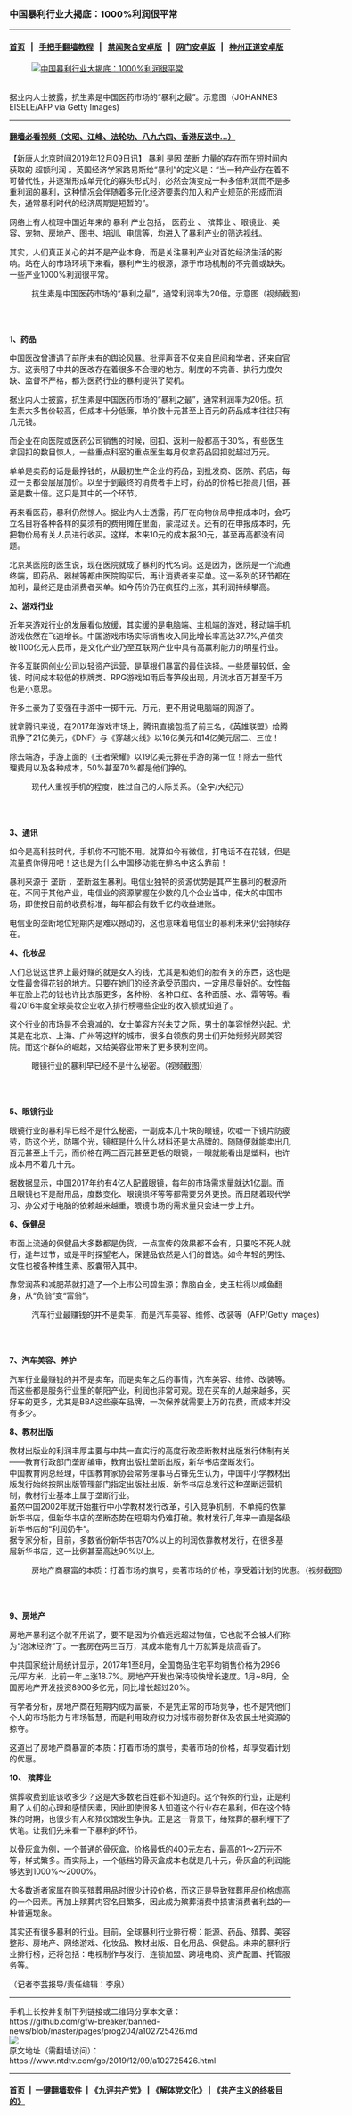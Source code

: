 ### 中国暴利行业大揭底：1000%利润很平常
------------------------

#### [首页](https://github.com/gfw-breaker/banned-news/blob/master/README.md) &nbsp;&nbsp;|&nbsp;&nbsp; [手把手翻墙教程](https://github.com/gfw-breaker/guides/wiki) &nbsp;&nbsp;|&nbsp;&nbsp; [禁闻聚合安卓版](https://github.com/gfw-breaker/bn-android) &nbsp;&nbsp;|&nbsp;&nbsp; [网门安卓版](https://github.com/oGate2/oGate) &nbsp;&nbsp;|&nbsp;&nbsp; [神州正道安卓版](https://github.com/SzzdOgate/update) 



<div><div class="featured_image">
 <a href="https://i.ntdtv.com/assets/uploads/2019/12/GettyImages-1063931518.jpg" target="_blank">
  <figure>
   <img alt="中国暴利行业大揭底：1000%利润很平常" src="https://i.ntdtv.com/assets/uploads/2019/12/GettyImages-1063931518-800x450.jpg"/>
  </figure><br/>
 </a>
 <span class="caption">
  据业内人士披露，抗生素是中国医药市场的“暴利之最”。示意图（JOHANNES EISELE/AFP via Getty Images)
 </span>
</div>
</div><hr/>

#### [翻墙必看视频（文昭、江峰、法轮功、八九六四、香港反送中...）](https://github.com/gfw-breaker/banned-news/blob/master/pages/link3.md)

<div><div class="post_content" itemprop="articleBody">
 <p>
  【新唐人北京时间2019年12月09日讯】
  <ok href="https://www.ntdtv.com/gb/暴利.htm">
   暴利
  </ok>
  是因
  <ok href="https://www.ntdtv.com/gb/垄断.htm">
   垄断
  </ok>
  力量的存在而在短时间内获取的
  <ok href="https://www.ntdtv.com/gb/超额利润.htm">
   超额利润
  </ok>
  。英国经济学家路易斯给“暴利”的定义是：“当一种产业存在着不可替代性，并逐渐形成单元化的寡头形式时，必然会演变成一种多倍利润而不是多重利润的暴利，这种情况会伴随着多元化经济要素的加入和产业规范的形成而消失，通常暴利时代的经济周期是短暂的”。
 </p>
 <p>
  网络上有人梳理中国近年来的
  <ok href="https://www.ntdtv.com/gb/暴利.htm">
   暴利
  </ok>
  产业包括，
  <ok href="https://www.ntdtv.com/gb/医药业.htm">
   医药业
  </ok>
  、
  <ok href="https://www.ntdtv.com/gb/殡葬业.htm">
   殡葬业
  </ok>
  、眼镜业、美容、宠物、房地产、图书、培训、电信等，均进入了暴利产业的筛选视线。
 </p>
 <p>
  其实，人们真正关心的并不是产业本身，而是关注暴利产业对百姓经济生活的影响。站在大的市场环境下来看，暴利产生的根源，源于市场机制的不完善或缺失。一些产业1000%利润很平常。
 </p>
 <figure class="wp-caption alignnone" id="attachment_100478942" style="width: 605px">
  <ok href="https://i.ntdtv.com/assets/uploads/2012/07/p2593441a5244317.jpg">
   <img alt="" class="wp-image-100478942" src="https://i.ntdtv.com/assets/uploads/2012/07/p2593441a5244317-300x200.jpg"/>
  </ok>
  <br/><figcaption class="wp-caption-text">
   抗生素是中国医药市场的“暴利之最”，通常利润率为20倍。示意图（视频截图）
  </figcaption><br/>
 </figure><br/>
 <p>
  <strong>
   1、药品
  </strong>
 </p>
 <p>
  中国医改曾遭遇了前所未有的舆论风暴。批评声音不仅来自民间和学者，还来自官方。这表明了中共的医改存在着很多不合理的地方。制度的不完善、执行力度欠缺、监督不严格，都为医药行业的暴利提供了契机。
 </p>
 <p>
  据业内人士披露，抗生素是中国医药市场的“暴利之最”，通常利润率为20倍。抗生素大多售价较高，但成本十分低廉，单价数十元甚至上百元的药品成本往往只有几元钱。
 </p>
 <p>
  而企业在向医院或医药公司销售的时候，回扣、返利一般都高于30%，有些医生拿回扣的数目惊人，一些重点科室的重点医生每月仅拿药品回扣就超过万元。
 </p>
 <p>
  单单是卖药的话是最挣钱的，从最初生产企业的药品，到批发商、医院、药店，每过一关都会层层加价。以至于到最终的消费者手上时，药品的价格已抬高几倍，甚至是数十倍。这只是其中的一个环节。
 </p>
 <p>
  再来看医药，暴利仍然惊人。据业内人士透露，药厂在向物价局申报成本时，会巧立名目将各种各样的莫须有的费用摊在里面，蒙混过关。还有的在申报成本时，先把物价局有关人员进行收买。这样，本来10元的成本报30元，甚至再高都没有问题。
 </p>
 <p>
  北京某医院的医生说，现在医院就成了暴利的代名词。这是因为，医院是一个流通终端，即药品、器械等都由医院购买后，再让消费者来买单。这一系列的环节都在加利，最终还是由消费者买单。如今药价仍在疯狂的上涨，其利润持续攀高。
 </p>
 <p>
  <strong>
   2、游戏行业
  </strong>
 </p>
 <p>
  近年来游戏行业的发展看似放缓，其实缓的是电脑端、主机端的游戏，移动端手机游戏依然在飞速增长。中国游戏市场实际销售收入同比增长率高达37.7%,产值突破1100亿元人民币，是文化产业乃至互联网产业中具有高赢利能力的明星行业。
 </p>
 <p>
  许多互联网创业公司以轻资产运营，是草根们暴富的最佳选择。一些质量较低，金钱、时间成本较低的棋牌类、RPG游戏如雨后春笋般出现，月流水百万甚至千万也是小意思。
 </p>
 <p>
  许多土豪为了变强在手游中一掷千元、万元，更不用说电脑端的网游了。
 </p>
 <p>
  就拿腾讯来说，在2017年游戏市场上，腾讯直接包揽了前三名，《英雄联盟》给腾讯挣了21亿美元，《DNF》与《穿越火线》以16亿美元和14亿美元居二、三位！
 </p>
 <p>
  除去端游，手游上面的《王者荣耀》以19亿美元排在手游的第一位！除去一些代理费用以及各种成本，50%甚至70%都是他们挣的。
 </p>
 <figure class="wp-caption alignnone" id="attachment_102688615" style="width: 600px">
  <ok href="https://i.ntdtv.com/assets/uploads/2019/10/5660-3-600x400.jpg">
   <img alt="" class="size-medium wp-image-102688615" src="https://i.ntdtv.com/assets/uploads/2019/10/5660-3-600x400-600x338.jpg"/>
  </ok>
  <br/><figcaption class="wp-caption-text">
   现代人重视手机的程度，胜过自己的人际关系。（全宇/大纪元）
  </figcaption><br/>
 </figure><br/>
 <p>
  <strong>
   3、通讯
  </strong>
 </p>
 <p>
  如今是高科技时代，手机你不可能不用。就算如今有微信，打电话不在花钱，但是流量费你得用吧！这也是为什么中国移动能在排名中这么靠前！
 </p>
 <p>
  暴利来源于
  <ok href="https://www.ntdtv.com/gb/垄断.htm">
   垄断
  </ok>
  ，垄断滋生暴利。电信业独特的资源优势是其产生暴利的根源所在。不同于其他产业，电信业的资源掌握在少数的几个企业当中，偌大的中国市场，即使按目前的收费标准，每年都会有数千亿的收益进账。
 </p>
 <p>
  电信业的垄断地位短期内是难以撼动的，这也意味着电信业的暴利未来仍会持续存在。
 </p>
 <p>
  <strong>
   4、化妆品
  </strong>
 </p>
 <p>
  人们总说这世界上最好赚的就是女人的钱，尤其是和她们的脸有关的东西，这也是女性最舍得花钱的地方。只要在她们的经济承受范围内，一定用尽量好的。女性每年在脸上花的钱也许比衣服更多，各种粉、各种口红、各种面膜、水、霜等等。看看2016年度全球美妆企业收入排行榜哪些企业的收入额就知道了。
 </p>
 <p>
  这个行业的市场是不会衰减的，女士美容方兴未艾之际，男士的美容悄然兴起。尤其是在北京、上海、广州等这样的城市，很多白领族的男士们开始频频光顾美容院。而这个群体的崛起，又给美容业带来了更多获利空间。
 </p>
 <figure class="wp-caption alignnone" id="attachment_101185335" style="width: 648px">
  <ok href="https://i.ntdtv.com/assets/uploads/2017/08/p8356451a390093999.jpg">
   <img alt="" class="wp-image-101185335" src="https://i.ntdtv.com/assets/uploads/2017/08/p8356451a390093999-300x186.jpg"/>
  </ok>
  <br/><figcaption class="wp-caption-text">
   眼镜行业的暴利早已经不是什么秘密。（视频截图）
  </figcaption><br/>
 </figure><br/>
 <p>
  <strong>
   5、眼镜行业
  </strong>
 </p>
 <p>
  眼镜行业的暴利早已经不是什么秘密，一副成本几十块的眼镜，吹嘘一下镜片防疲劳，防这个光，防哪个光，镜框是什么什么材料还是大品牌的。随随便就能卖出几百元甚至上千元，而价格在两三百元甚至更低的眼镜，一眼就能看出是塑料，也许成本用不着几十元。
 </p>
 <p>
  据数据显示，中国2017年约有4亿人配戴眼镜，每年的市场需求量就达1亿副。而且眼镜也不是耐用品，度数变化、眼镜损坏等等都需要另外更换。而且随着现代学习、办公对于电脑的依赖越来越重，眼镜市场的需求量只会进一步上升。
 </p>
 <p>
  <strong>
   6、保健品
  </strong>
 </p>
 <p>
  市面上流通的保健品大多数都是伪货，一点宣传的效果都不会有，只要吃不死人就行，逢年过节，或是平时探望老人，保健品依然是人们的首选。如今年轻的男性、女性也被各种维生素、胶囊带入其中。
 </p>
 <p>
  靠常润茶和减肥茶就打造了一个上市公司碧生源；靠脑白金，史玉柱得以咸鱼翻身，从“负翁”变“富翁”。
 </p>
 <figure class="wp-caption alignnone" id="attachment_102504203" style="width: 600px">
  <ok href="https://i.ntdtv.com/assets/uploads/2019/02/a4e50b1ffb4be323bd9987e9508fe626.jpg">
   <img alt="" class="size-medium wp-image-102504203" src="https://i.ntdtv.com/assets/uploads/2019/02/a4e50b1ffb4be323bd9987e9508fe626-600x338.jpg"/>
  </ok>
  <br/><figcaption class="wp-caption-text">
   汽车行业最赚钱的并不是卖车，而是汽车美容、维修、改装等（AFP/Getty Images)
  </figcaption><br/>
 </figure><br/>
 <p>
  <strong>
   7、汽车美容、养护
  </strong>
 </p>
 <p>
  汽车行业最赚钱的并不是卖车，而是卖车之后的事情，汽车美容、维修、改装等。而这些都是服务行业里的朝阳产业，利润也非常可观。现在买车的人越来越多，买好车的更多，尤其是BBA这些豪车品牌，一次保养就需要上万的花费，而成本并没有多少。
 </p>
 <p>
  <strong>
   8、教材出版
  </strong>
 </p>
 <div>
  教材出版业的利润丰厚主要与中共一直实行的高度行政垄断教材出版发行体制有关——教育行政部门垄断编审，教育出版社垄断出版，新华书店垄断发行。
 </div>
 <div>
 </div>
 <div>
  中国教育网总经理，中国教育家协会常务理事马占锋先生认为，中国中小学教材出版发行始终按照出版管理部门指定出版社出版、新华书店总发行这种垄断运营机制，教材行业基本上属于垄断行业。
 </div>
 <div>
  虽然中国2002年就开始推行中小学教材发行改革，引入竞争机制，不单纯的依靠新华书店，但新华书店的垄断态势在短期内仍难打破。教材发行几年来一直是各级新华书店的“利润奶牛”。
 </div>
 <div>
 </div>
 <div>
  据专家分析，目前，多数省份新华书店70%以上的利润依靠教材发行，在很多基层新华书店，这一比例甚至高达90%以上。
 </div>
 <figure class="wp-caption alignnone" id="attachment_102460085" style="width: 600px">
  <ok href="https://i.ntdtv.com/assets/uploads/2018/11/20181130_006407_1.jpg">
   <img alt="" class="size-medium wp-image-102460085" src="https://i.ntdtv.com/assets/uploads/2018/11/20181130_006407_1-600x338.jpg"/>
  </ok>
  <br/><figcaption class="wp-caption-text">
   房地产商暴富的本质：打着市场的旗号，卖著市场的价格，享受着计划的优惠。（视频截图）
  </figcaption><br/>
 </figure><br/>
 <p>
  <strong>
   9、房地产
  </strong>
 </p>
 <p>
  房地产暴利这个就不用说了，要不是因为价值远远超过物值，它也就不会被人们称为“泡沫经济”了。一套房在两三百万，其成本能有几十万就算是烧高香了。
 </p>
 <p>
  中共国家统计局统计显示，2017年1至8月，全国商品住宅平均销售价格为2996元/平方米，比前一年上涨18.7%。房地产开发也保持较快增长速度。1月~8月，全国房地产开发投资8900多亿元，同比增长超过20%。
 </p>
 <p>
  有学者分析，房地产商在短期内成为富豪，不是凭正常的市场竞争，也不是凭他们个人的市场能力与市场智慧，而是利用政府权力对城市弱势群体及农民土地资源的掠夺。
 </p>
 <p>
  这道出了房地产商暴富的本质：打着市场的旗号，卖著市场的价格，却享受着计划的优惠。
 </p>
 <p>
  <strong>
   10、
   <ok href="https://www.ntdtv.com/gb/殡葬业.htm">
    殡葬业
   </ok>
  </strong>
 </p>
 <p>
  殡葬收费到底该收多少？这是大多数老百姓都不知道的。这个特殊的行业，正是利用了人们的心理和感情因素，因此即使很多人知道这个行业存在暴利，但在这个特殊的时期，也很少有人和殡仪馆发生争执。正是这一背景下，给殡葬的暴利埋下了伏笔。让我们先来看一下暴利的环节。
 </p>
 <p>
  以骨灰盒为例，一个普通的骨灰盒，价格最低的400元左右，最高的1～2万元不等，样式繁多。而实际上，一个低档的骨灰盒成本也就是几十元，骨灰盒的利润能够达到1000%～2000%。
 </p>
 <p>
  大多数逝者家属在购买殡葬用品时很少计较价格，而这正是导致殡葬用品价格虚高的一个因素。再加上殡葬内容名目繁多，因此成为殡葬消费中损害消费者利益的一种普遍现象。
 </p>
 <p>
  其实还有很多暴利的行业。目前，全球暴利行业排行榜：能源、药品、殡葬、美容整形、房地产、网络游戏、化妆品、教材出版、日化用品、保健品。未来的暴利行业排行榜，还将包括：电视制作与发行、连锁加盟、跨境电商、资产配置、托管服务等。
 </p>
 <p>
  （记者李芸报导/责任编辑：李泉）
 </p>
 <div class="single_ad">
 </div>
</div>
</div>
<hr/>
手机上长按并复制下列链接或二维码分享本文章：<br/>
https://github.com/gfw-breaker/banned-news/blob/master/pages/prog204/a102725426.md <br/>
<a href='https://github.com/gfw-breaker/banned-news/blob/master/pages/prog204/a102725426.md'><img src='https://github.com/gfw-breaker/banned-news/blob/master/pages/prog204/a102725426.md.png'/></a> <br/>
原文地址（需翻墙访问）：https://www.ntdtv.com/gb/2019/12/09/a102725426.html


------------------------
#### [首页](https://github.com/gfw-breaker/banned-news/blob/master/README.md) &nbsp;|&nbsp; [一键翻墙软件](https://github.com/gfw-breaker/nogfw/blob/master/README.md) &nbsp;| [《九评共产党》](https://github.com/gfw-breaker/9ping.md/blob/master/README.md#九评之一评共产党是什么) | [《解体党文化》](https://github.com/gfw-breaker/jtdwh.md/blob/master/README.md) | [《共产主义的终极目的》](https://github.com/gfw-breaker/gczydzjmd.md/blob/master/README.md)


<img src='http://gfw-breaker.win/banned-news/pages/prog204/a102725426.md' width='0px' height='0px'/>